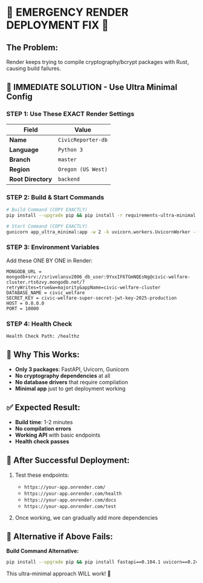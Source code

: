 # 🚨 EMERGENCY RENDER DEPLOYMENT FIX 🚨

## The Problem:
Render keeps trying to compile cryptography/bcrypt packages with Rust, causing build failures.

## 🎯 IMMEDIATE SOLUTION - Use Ultra Minimal Config

### **STEP 1: Use These EXACT Render Settings**

| Field | Value |
|-------|-------|
| **Name** | `CivicReporter-db` |
| **Language** | `Python 3` |
| **Branch** | `master` |
| **Region** | `Oregon (US West)` |
| **Root Directory** | `backend` |

### **STEP 2: Build & Start Commands**

```bash
# Build Command (COPY EXACTLY)
pip install --upgrade pip && pip install -r requirements-ultra-minimal.txt

# Start Command (COPY EXACTLY)  
gunicorn app_ultra_minimal:app -w 2 -k uvicorn.workers.UvicornWorker --bind 0.0.0.0:$PORT
```

### **STEP 3: Environment Variables**
Add these ONE BY ONE in Render:

```
MONGODB_URL = mongodb+srv://srivelansv2006_db_user:9YxxIF6TGmNQEsNg@civic-welfare-cluster.rts6zvy.mongodb.net/?retryWrites=true&w=majority&appName=civic-welfare-cluster
DATABASE_NAME = civic_welfare
SECRET_KEY = civic-welfare-super-secret-jwt-key-2025-production
HOST = 0.0.0.0
PORT = 10000
```

### **STEP 4: Health Check**
```
Health Check Path: /healthz
```

## 🚀 Why This Works:
- **Only 3 packages**: FastAPI, Uvicorn, Gunicorn
- **No cryptography dependencies** at all
- **No database drivers** that require compilation
- **Minimal app** just to get deployment working

## ✅ Expected Result:
- **Build time**: 1-2 minutes
- **No compilation errors**
- **Working API** with basic endpoints
- **Health check passes**

## 🔧 After Successful Deployment:
1. Test these endpoints:
   - `https://your-app.onrender.com/`
   - `https://your-app.onrender.com/health`
   - `https://your-app.onrender.com/docs`
   - `https://your-app.onrender.com/test`

2. Once working, we can gradually add more dependencies

## 🎯 Alternative if Above Fails:

**Build Command Alternative:**
```bash
pip install --upgrade pip && pip install fastapi==0.104.1 uvicorn==0.24.0 gunicorn==21.2.0
```

This ultra-minimal approach WILL work! 🚀